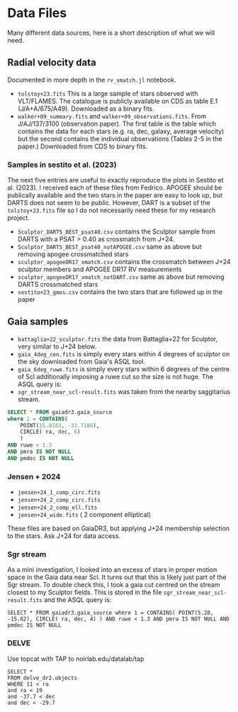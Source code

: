 # Data Files

Many different data sources, here is a short description of what we will need.

## Radial velocity data
Documented in more depth in the `rv_xmatch.jl` notebook.

- `tolstoy+23.fits` This is a large sample of stars observed with VLT/FLAMES. The catalogue is publicly available on CDS as table E.1 (J/A+A/675/A49). Downloaded as a binary fits.
- `walker+09_summary.fits` and `walker+09_observations.fits`. From J/AJ/137/3100 (observation paper). The first table is the table which contains the data for each stars (e.g. ra, dec, galaxy, average velocity) but the second contains the individual observations (Tables 2-5 in the paper.) Downloaded from CDS to binary fits.

### Samples in sestito et al. (2023)
The next five entries are useful to exactly reproduce the plots in Sestito et al. (2023). I received each of these files from Fedrico. APOGEE should be publically available and the two stars in the paper are easy to look up, but DARTS does not seem to be public. However, DART is a subset of the `tolstoy+23.fits` file so I do not necessarily need these for my research project.

- `Sculptor_DARTS_BEST_psat40.csv` contains the Sculptor sample from DARTS with a PSAT > 0.40 as crossmatch from J+24.
- `Sculptor_DARTS_BEST_psat40_notAPOGEE.csv` same as above but removing apogee crossmatched stars
- `sculptor_apogeeDR17_xmatch.csv` contains the crossmatch between J+24 sculptor members and APOGEE DR17 RV measurements
- `sculptor_apogeeDR17_xmatch_notDART.csv` same as above but removing DARTS crossmatched stars
- `sestito+23_gmos.csv` contains the two stars that are followed up in the paper

## Gaia samples

- `battaglia+22_sculptor.fits` the data from Battaglia+22 for Sculptor, very similar to J+24 below.
- `gaia_4deg_cen.fits` is simply every stars within 4 degrees of sculptor on the sky downloaded from Gaia's ASQL tool.
- `gaia_6deg_ruwe.fits` is simply every stars within 6 degrees of the centre of Scl additionally imposing a ruwe cut so the size is not huge. The ASQL query is:
- `sgr_stream_near_scl-result.fits` was taken from the nearby saggitarius stream.
```sql
SELECT * FROM gaiadr3.gaia_source
where 1 = CONTAINS(
    POINT(15.0183, -33.7186),
    CIRCLE( ra, dec, 6)
    )
AND ruwe < 1.3
AND pmra IS NOT NULL
AND pmdec IS NOT NULL
```

### Jensen + 2024

- `jensen+24_1_comp_circ.fits`
- `jensen+24_2_comp_circ.fits`
- `jensen+24_2_comp_ell.fits`
- `jensen+24_wide.fits` ( 2 component elliptical)

These files are based on GaiaDR3, but applying J+24 membership selection to the stars. Ask J+24 for data access.


### Sgr stream
As a mini investigation, I looked into an excess of stars in proper motion space in the Gaia data near Scl. 
It turns out that this is likely just part of the Sgr stream. To double check this, I took a gaia cut centred on the stream closest to my Sculptor fields. This is stored in the file `sgr_stream_near_scl-result.fits` and the ASQL query is:

```
SELECT * FROM gaiadr3.gaia_source where 1 = CONTAINS( POINT(5.28, -15.62), CIRCLE( ra, dec, 4) ) AND ruwe < 1.3 AND pmra IS NOT NULL AND pmdec IS NOT NULL
```


### DELVE

Use topcat with TAP to noirlab.edu/datalab/tap

```
SELECT *
FROM delve_dr2.objects
WHERE 11 < ra
and ra < 19
and -37.7 < dec
and dec < -29.7
```
